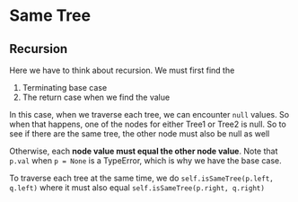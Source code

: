 # Same Tree

## Recursion
Here we have to think about recursion. We must first find the
1. Terminating base case
2. The return case when we find the value

In this case, when we traverse each tree, we can encounter `null` values. So when that happens, one of the nodes for either Tree1 or Tree2
is null. So to see if there are the same tree, the other node must also be null as well

Otherwise, each **node value must equal the other node value**. Note that `p.val` when `p = None` is a TypeError, which is why we have the base case.

To traverse each tree at the same time, we do `self.isSameTree(p.left, q.left)` where it must also equal `self.isSameTree(p.right, q.right)`
